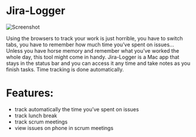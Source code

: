 # Jira-Logger

![Screenshot](http://ralcr.com/jira-logger.png)

Using the browsers to track your work is just horrible, you have to switch tabs, you have to remember how much time you’ve spent on issues... Unless you have horse memory and remember what you’ve worked the whole day, this tool might come in handy.
Jira-Logger is a Mac app that stays in the status bar and you can access it any time and take notes as you finish tasks. Time tracking is done automatically.

# Features:
- track automatically the time you’ve spent on issues
- track lunch break
- track scrum meetings
- view issues on phone in scrum meetings
